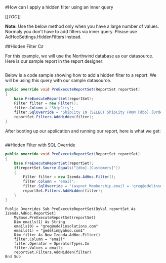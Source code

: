#How can I apply a hidden filter using an inner query

[[_TOC_]]

**Note:** Use the below method only when you have a large number of values.  Normaly you don't have to add filters via inner query. Please use AdHocSettings.HiddenFilters instead.

##Hidden Filter C♯

For this example, we will use the Northwind database as our datasource.
Here is our sample report in the report designer:

![]()

Below is a code sample showing how to add a hidden filter to a report. We will be using this query with our sample datasource.

```csharp
public override void PreExecuteReportSet(ReportSet reportSet)
{
	base.PreExecuteReportSet(reportSet);
	Filter filter = new Filter();
	filter.Column = "ShipCity";
	filter.SqlOverride = "ShipCity IN (SELECT ShipCity FROM [dbo].[Orders] WHERE ShipCountry = 'USA')";
	reportSet.Filters.AddHidden(filter);
}
```

After booting up our application and running our report, here is what we get:

![]()

##Hidden Filter with SQL Override

```csharp
public override void PreExecuteReportSet(ReportSet reportSet) 
{  
    base.PreExecuteReportSet(reportSet);   
    if(reportSet.Source.Equals("[dbo].[Customers]"))
    {    
        Filter filter = new Izenda.AdHoc.Filter();    
        filter.Column = "email";    
        filter.SqlOverride = "(aspnet_Membership.email = 'greg@edelinsolutions.com' or aspnet_Membership.email='gedelin@yahoo.com')";    
        reportSet.Filters.AddHidden(filter);    
    }
}
```

```visualbasic
Public Overrides Sub PreExecuteReportSet(ByVal reportSet As Izenda.AdHoc.ReportSet)   
	MyBase.PreExecuteReportSet(reportSet)    
	Dim emails(1) As String    
	emails(0) = "greg@edelinsolutions.com"    
	emails(1) = "gedelin@yahoo.com1"    
	Dim filter As New Izenda.AdHoc.Filter()   
	filter.Column = "email"    
	filter.Operator = OperatorTypes.In    
	filter.Values = emails    
	reportSet.Filters.AddHidden(filter)
End Sub
```